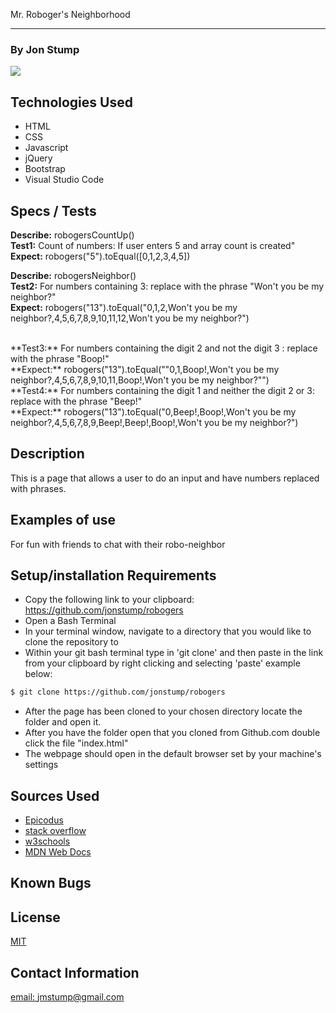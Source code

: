 Mr. Roboger's Neighborhood
<hr>

### By Jon Stump
<img align="center" src="https://avatars2.githubusercontent.com/u/59323850?s=460&u=372c7d529b7379408ae54491ab3449b6e2f4d94d&v=4">

## Technologies Used
* HTML
* CSS
* Javascript
* jQuery
* Bootstrap
* Visual Studio Code

## Specs / Tests
**Describe:** robogersCountUp()
<br/>
**Test1:** Count of numbers: If user enters 5 and array count is created"
<br/>
**Expect:**  robogers("5").toEqual([0,1,2,3,4,5])

**Describe:** robogersNeighbor()
<br/>
**Test2:** For numbers containing 3: replace with the phrase "Won't you be my neighbor?"
<br/>
**Expect:** robogers("13").toEqual("0,1,2,Won't you be my neighbor?,4,5,6,7,8,9,10,11,12,Won't you be my neighbor?")

<br/>
**Test3:** For numbers containing the digit 2 and not the digit 3 : replace with the phrase "Boop!"
<br/>
**Expect:** robogers("13").toEqual(""0,1,Boop!,Won't you be my neighbor?,4,5,6,7,8,9,10,11,Boop!,Won't you be my neighbor?"")

<br/>
**Test4:** For numbers containing the digit 1 and neither the digit 2 or 3: replace with the phrase "Beep!"
<br/>
**Expect:**  robogers("13").toEqual("0,Beep!,Boop!,Won't you be my neighbor?,4,5,6,7,8,9,Beep!,Beep!,Boop!,Won't you be my neighbor?")



## Description

This is a page that allows a user to do an input and have numbers replaced with phrases.

## Examples of use

For fun with friends to chat with their robo-neighbor


## Setup/installation Requirements

* Copy the following link to your clipboard: https://github.com/jonstump/robogers
* Open a Bash Terminal
* In your terminal window, navigate to a directory that you would like to clone the repository to
* Within your git bash terminal type in 'git clone' and then paste in the link from your clipboard by right clicking and selecting 'paste' example below:
```bash
$ git clone https://github.com/jonstump/robogers
```
* After the page has been cloned to your chosen directory locate the folder and open it.
* After you have the folder open that you cloned from Github.com double click the file "index.html"
* The webpage should open in the default browser set by your machine's settings


## Sources Used
* [Epicodus](https://www.epicodus.com/)
* [stack overflow](https://stackoverflow.com/)
* [w3schools](https://www.w3schools.com/)
* [MDN Web Docs](https://developer.mozilla.org/en-US/)

## Known Bugs


## License
[MIT](https://mit-license.org/)

## Contact Information
[email: jmstump@gmail.com](mailto:jmstump@gmail.com)